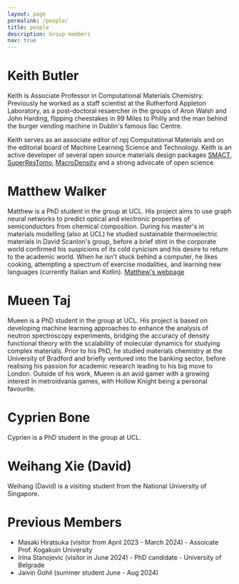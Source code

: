 ```yaml
---
layout: page
permalink: /people/
title: people
description: Group members
nav: true
---
```


# Keith Butler

Keith is Associate Professor in Computational Materials Chemistry. Previously he worked as a staff
scientist at the Rutherford Appleton Laboratory, as a post-doctoral resaercher in the
groups of Aron Walsh and John Harding, flipping cheestakes in 99 Miles to Philly and
the man behind the burger vending machine in Dublin's famous Ilac Centre. 

Keith serves as an associate editor of npj Computational Materials and on the editorial
board of Machine Learning Science and Technology. Keith is an active developer
 of several open source materials design packages [SMACT](https://smact.readthedocs.io/en/latest/introduction.html), [SuperResTomo](https://superres-tomo.readthedocs.io/en/latest/about.html), [MacroDensity](https://github.com/WMD-group/MacroDensity) and a strong advocate of open science.

# Matthew Walker

Matthew is a PhD student in the group at UCL. His project aims to use graph neural networks to predict optical and electronic properties of semiconductors from chemical composition. During his master's in materials modelling (also at UCL) he studied sustainable thermoelectric materials in David Scanlon's group, before a brief stint in the corporate world confirmed his suspicions of its cold cynicism and his desire to return to the academic world.
When he isn't stuck behind a computer, he likes cooking, attempting a spectrum of exercise modalities, and learning new languages (currently Italian and Kotlin). [Matthew's webpage](https://mattheww98.github.io/)

# Mueen Taj

Mueen is a PhD student in the group at UCL. His project is based on developing machine learning approaches to enhance the analysis of neutron spectroscopy experiments, bridging the accuracy of density functional theory with the scalability of molecular dynamics for studying complex materials. Prior to his PhD, he studied materials chemistry at the University of Bradford and briefly ventured into the banking sector, before realising his passion for academic research leading to his big move to London. Outside of his work, Mueen is an avid gamer with a growing interest in metroidvania games, with Hollow Knight being a personal favourite.

# Cyprien Bone

Cyprien is a PhD student in the group at UCL.

# Weihang Xie (David)

Weihang (David) is a visiting student from the National University of Singapore.

# Previous Members

* Masaki Hiratsuka (visitor from April 2023 - March 2024) - Assoicate Prof. Kogakuin University
* Irina Stanojevic (visitor in June 2024) - PhD candidate - University of Belgrade
* Jaivin Gohil (summer student June - Aug 2024)
